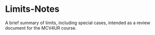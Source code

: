 # Limits-Notes

A brief summary of limits, including special cases, intended as a review document for the MCV4UR course.
